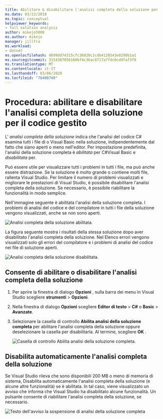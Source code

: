 ```yaml
---
title: Abilitare & disabilitare l'analisi completa della soluzione per il codice gestito
ms.date: 03/23/2018
ms.topic: conceptual
helpviewer_keywords:
- full solution analysis
author: mikejo5000
ms.author: mikejo
manager: jillfra
ms.workload:
- dotnet
ms.openlocfilehash: d699dd74315cfc36820c1cdb4120543e0290b1a1
ms.sourcegitcommit: 3154387056160bf4c36ac8717a7fdc0cd9faf3f9
ms.translationtype: MT
ms.contentlocale: it-IT
ms.lasthandoff: 03/06/2020
ms.locfileid: "78408740"
---
```

# <a name="how-to-enable-and-disable-full-solution-analysis-for-managed-code"></a>Procedura: abilitare e disabilitare l'analisi completa della soluzione per il codice gestito

L' *analisi completa della soluzione* indica che l'analisi del codice C# esamina tutti i file di o Visual Basic nella soluzione, indipendentemente dal fatto che siano aperti o meno nell'editor. Per impostazione predefinita, l'analisi della soluzione completa è *abilitata* per C#Visual Basic e *disabilitata* per.

Può essere utile per visualizzare tutti i problemi in tutti i file, ma può anche essere distrazione. Se la soluzione è molto grande o contiene molti file, rallenta Visual Studio. Per limitare il numero di problemi visualizzati e migliorare le prestazioni di Visual Studio, è possibile disabilitare l'analisi completa della soluzione. Se necessario, è possibile riabilitare la funzionalità in modo semplice.

Nell'immagine seguente è abilitata l'analisi della soluzione completa. I problemi di analisi del codice e del compilatore in tutti i file della soluzione vengono visualizzati, anche se non sono aperti.

![Analisi completa della soluzione abilitata.](../code-quality/media/fsa_enabled.png)

La figura seguente mostra i risultati della stessa soluzione dopo aver disabilitato l'analisi completa della soluzione. Nel Elenco errori vengono visualizzati solo gli errori del compilatore e i problemi di analisi del codice nei file di soluzione aperti.

![Analisi completa della soluzione disabilitata.](../code-quality/media/fsa_disabled.png)

## <a name="toggle-full-solution-analysis"></a>Consente di abilitare o disabilitare l'analisi completa della soluzione

1. Per aprire la finestra di dialogo **Opzioni** , sulla barra dei menu in Visual Studio scegliere **strumenti** > **Opzioni**.

1. Nella finestra di dialogo **Opzioni** scegliere **Editor di testo** > **C#** o **Basic** > **Avanzate**.

1. Selezionare la casella di controllo **Abilita analisi della soluzione completa** per abilitare l'analisi completa della soluzione oppure deselezionare la casella per disabilitarla. Al termine, scegliere **OK** .

   ![Casella di controllo Abilita analisi della soluzione completa.](../code-quality/media/options-enable-full-solution-analysis.png)

## <a name="automatically-disable-full-solution-analysis"></a>Disabilita automaticamente l'analisi completa della soluzione

Se Visual Studio rileva che sono disponibili 200 MB o meno di memoria di sistema, Disabilita automaticamente l'analisi completa della soluzione (e alcune altre funzionalità) se è abilitata. In tal caso, viene visualizzato un avviso che informa che Visual Studio ha disabilitato alcune funzionalità. Un pulsante consente di riabilitare l'analisi completa della soluzione, se necessario.

![Testo dell'avviso la sospensione di analisi della soluzione completa](../code-quality/media/fsa_alert.png)
